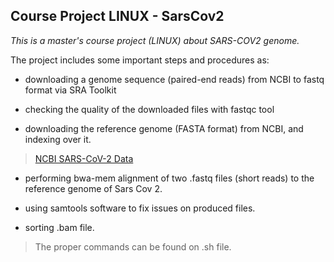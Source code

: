 ## Course Project LINUX - SarsCov2

*This is a master's course project (LINUX) about SARS-COV2 genome.*

The project includes some important steps and procedures as:

- downloading a genome sequence (paired-end reads) from NCBI to fastq format via SRA Toolkit

- checking the quality of the downloaded files with fastqc tool

- downloading the reference genome (FASTA format) from NCBI, and indexing over it.
> [NCBI SARS-CoV-2 Data](https://www.ncbi.nlm.nih.gov/nuccore/NC_045512)

- performing bwa-mem alignment of two .fastq files (short reads) to the reference genome of Sars Cov 2.

- using samtools software to fix issues on produced files.

- sorting .bam file.  

> The proper commands can be found on .sh file.

